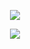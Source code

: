 <p align="center"><img src="https://laravel.com/assets/img/components/logo-laravel.svg"></p>

<p align="center"><img src="https://commons.wikimedia.org/wiki/File:React-icon.svg"></p>
